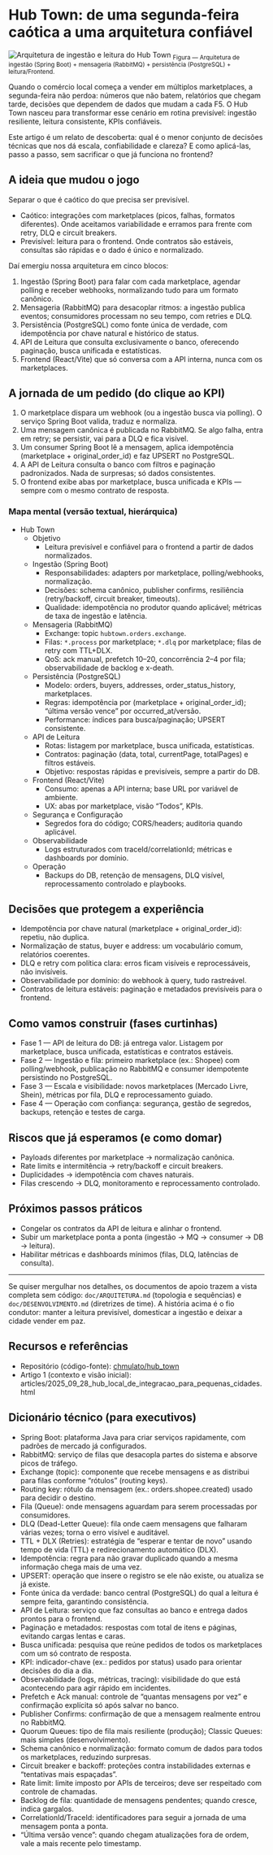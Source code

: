 # Hub Town: de uma segunda-feira caótica a uma arquitetura confiável

![Arquitetura de ingestão e leitura do Hub Town](./img/2025_10_12_IMAGE_001.png)
<sub>Figura — Arquitetura de ingestão (Spring Boot) + mensageria (RabbitMQ) + persistência (PostgreSQL) + leitura/Frontend.</sub>

Quando o comércio local começa a vender em múltiplos marketplaces, a segunda-feira não perdoa: números que não batem, relatórios que chegam tarde, decisões que dependem de dados que mudam a cada F5. O Hub Town nasceu para transformar esse cenário em rotina previsível: ingestão resiliente, leitura consistente, KPIs confiáveis.

Este artigo é um relato de descoberta: qual é o menor conjunto de decisões técnicas que nos dá escala, confiabilidade e clareza? E como aplicá-las, passo a passo, sem sacrificar o que já funciona no frontend?

## A ideia que mudou o jogo

Separar o que é caótico do que precisa ser previsível.

- Caótico: integrações com marketplaces (picos, falhas, formatos diferentes). Onde aceitamos variabilidade e erramos para frente com retry, DLQ e circuit breakers.
- Previsível: leitura para o frontend. Onde contratos são estáveis, consultas são rápidas e o dado é único e normalizado.

Daí emergiu nossa arquitetura em cinco blocos:

1) Ingestão (Spring Boot) para falar com cada marketplace, agendar polling e receber webhooks, normalizando tudo para um formato canônico.
2) Mensageria (RabbitMQ) para desacoplar ritmos: a ingestão publica eventos; consumidores processam no seu tempo, com retries e DLQ.
3) Persistência (PostgreSQL) como fonte única de verdade, com idempotência por chave natural e histórico de status.
4) API de Leitura que consulta exclusivamente o banco, oferecendo paginação, busca unificada e estatísticas.
5) Frontend (React/Vite) que só conversa com a API interna, nunca com os marketplaces.

## A jornada de um pedido (do clique ao KPI)

1) O marketplace dispara um webhook (ou a ingestão busca via polling). O serviço Spring Boot valida, traduz e normaliza.
2) Uma mensagem canônica é publicada no RabbitMQ. Se algo falha, entra em retry; se persistir, vai para a DLQ e fica visível.
3) Um consumer Spring Boot lê a mensagem, aplica idempotência (marketplace + original_order_id) e faz UPSERT no PostgreSQL.
4) A API de Leitura consulta o banco com filtros e paginação padronizados. Nada de surpresas; só dados consistentes.
5) O frontend exibe abas por marketplace, busca unificada e KPIs — sempre com o mesmo contrato de resposta.

### Mapa mental (versão textual, hierárquica)

- Hub Town
  - Objetivo
    - Leitura previsível e confiável para o frontend a partir de dados normalizados.
  - Ingestão (Spring Boot)
    - Responsabilidades: adapters por marketplace, polling/webhooks, normalização.
    - Decisões: schema canônico, publisher confirms, resiliência (retry/backoff, circuit breaker, timeouts).
    - Qualidade: idempotência no produtor quando aplicável; métricas de taxa de ingestão e latência.
  - Mensageria (RabbitMQ)
    - Exchange: topic `hubtown.orders.exchange`.
    - Filas: `*.process` por marketplace; `*.dlq` por marketplace; filas de retry com TTL+DLX.
    - QoS: ack manual, prefetch 10–20, concorrência 2–4 por fila; observabilidade de backlog e x-death.
  - Persistência (PostgreSQL)
    - Modelo: orders, buyers, addresses, order_status_history, marketplaces.
    - Regras: idempotência por (marketplace + original_order_id); “última versão vence” por occurred_at/versão.
    - Performance: índices para busca/paginação; UPSERT consistente.
  - API de Leitura
    - Rotas: listagem por marketplace, busca unificada, estatísticas.
    - Contratos: paginação (data, total, currentPage, totalPages) e filtros estáveis.
    - Objetivo: respostas rápidas e previsíveis, sempre a partir do DB.
  - Frontend (React/Vite)
    - Consumo: apenas a API interna; base URL por variável de ambiente.
    - UX: abas por marketplace, visão “Todos”, KPIs.
  - Segurança e Configuração
    - Segredos fora do código; CORS/headers; auditoria quando aplicável.
  - Observabilidade
    - Logs estruturados com traceId/correlationId; métricas e dashboards por domínio.
  - Operação
    - Backups do DB, retenção de mensagens, DLQ visível, reprocessamento controlado e playbooks.

## Decisões que protegem a experiência

- Idempotência por chave natural (marketplace + original_order_id): repetiu, não duplica.
- Normalização de status, buyer e address: um vocabulário comum, relatórios coerentes.
- DLQ e retry com política clara: erros ficam visíveis e reprocessáveis, não invisíveis.
- Observabilidade por domínio: do webhook à query, tudo rastreável.
- Contratos de leitura estáveis: paginação e metadados previsíveis para o frontend.

## Como vamos construir (fases curtinhas)

- Fase 1 — API de leitura do DB: já entrega valor. Listagem por marketplace, busca unificada, estatísticas e contratos estáveis.
- Fase 2 — Ingestão e fila: primeiro marketplace (ex.: Shopee) com polling/webhook, publicação no RabbitMQ e consumer idempotente persistindo no PostgreSQL.
- Fase 3 — Escala e visibilidade: novos marketplaces (Mercado Livre, Shein), métricas por fila, DLQ e reprocessamento guiado.
- Fase 4 — Operação com confiança: segurança, gestão de segredos, backups, retenção e testes de carga.

## Riscos que já esperamos (e como domar)

- Payloads diferentes por marketplace → normalização canônica.
- Rate limits e intermitência → retry/backoff e circuit breakers.
- Duplicidades → idempotência com chaves naturais.
- Filas crescendo → DLQ, monitoramento e reprocessamento controlado.

## Próximos passos práticos

- Congelar os contratos da API de leitura e alinhar o frontend.
- Subir um marketplace ponta a ponta (ingestão → MQ → consumer → DB → leitura).
- Habilitar métricas e dashboards mínimos (filas, DLQ, latências de consulta).

---

Se quiser mergulhar nos detalhes, os documentos de apoio trazem a vista completa sem código: `doc/ARQUITETURA.md` (topologia e sequências) e `doc/DESENVOLVIMENTO.md` (diretrizes de time). A história acima é o fio condutor: manter a leitura previsível, domesticar a ingestão e deixar a cidade vender em paz.

## Recursos e referências

- Repositório (código-fonte): [chmulato/hub_town](https://github.com/chmulato/hub_town)
- Artigo 1 (contexto e visão inicial): articles/2025_09_28_hub_local_de_integracao_para_pequenas_cidades.html

## Dicionário técnico (para executivos)

- Spring Boot: plataforma Java para criar serviços rapidamente, com padrões de mercado já configurados.
- RabbitMQ: serviço de filas que desacopla partes do sistema e absorve picos de tráfego.
- Exchange (topic): componente que recebe mensagens e as distribui para filas conforme “rótulos” (routing keys).
- Routing key: rótulo da mensagem (ex.: orders.shopee.created) usado para decidir o destino.
- Fila (Queue): onde mensagens aguardam para serem processadas por consumidores.
- DLQ (Dead-Letter Queue): fila onde caem mensagens que falharam várias vezes; torna o erro visível e auditável.
- TTL + DLX (Retries): estratégia de “esperar e tentar de novo” usando tempo de vida (TTL) e redirecionamento automático (DLX).
- Idempotência: regra para não gravar duplicado quando a mesma informação chega mais de uma vez.
- UPSERT: operação que insere o registro se ele não existe, ou atualiza se já existe.
- Fonte única da verdade: banco central (PostgreSQL) do qual a leitura é sempre feita, garantindo consistência.
- API de Leitura: serviço que faz consultas ao banco e entrega dados prontos para o frontend.
- Paginação e metadados: respostas com total de itens e páginas, evitando cargas lentas e caras.
- Busca unificada: pesquisa que reúne pedidos de todos os marketplaces com um só contrato de resposta.
- KPI: indicador-chave (ex.: pedidos por status) usado para orientar decisões do dia a dia.
- Observabilidade (logs, métricas, tracing): visibilidade do que está acontecendo para agir rápido em incidentes.
- Prefetch e Ack manual: controle de “quantas mensagens por vez” e confirmação explícita só após salvar no banco.
- Publisher Confirms: confirmação de que a mensagem realmente entrou no RabbitMQ.
- Quorum Queues: tipo de fila mais resiliente (produção); Classic Queues: mais simples (desenvolvimento).
- Schema canônico e normalização: formato comum de dados para todos os marketplaces, reduzindo surpresas.
- Circuit breaker e backoff: proteções contra instabilidades externas e “tentativas mais espaçadas”.
- Rate limit: limite imposto por APIs de terceiros; deve ser respeitado com controle de chamadas.
- Backlog de fila: quantidade de mensagens pendentes; quando cresce, indica gargalos.
- CorrelationId/TraceId: identificadores para seguir a jornada de uma mensagem ponta a ponta.
- “Última versão vence”: quando chegam atualizações fora de ordem, vale a mais recente pelo timestamp.
